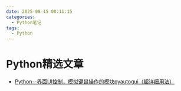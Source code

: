 ```yaml
---
date: 2025-08-15 00:11:15
categories:
  - Python笔记
tags:
  - Python
---
```


# Python精选文章

- [Python--界面UI控制，模拟键鼠操作的模块pyautogui（超详细用法）](https://blog.csdn.net/xch622114/article/details/134841755)
